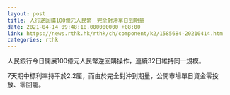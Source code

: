 ```yaml
---
layout: post
title: 人行逆回購100億元人民幣　完全對沖單日到期量
date: 2021-04-14 09:48:10.000000000 +08:00
link: https://news.rthk.hk/rthk/ch/component/k2/1585684-20210414.htm
categories: rthk
---
```


人民銀行今日開展100億元人民幣逆回購操作，連續32日維持同一規模。

7天期中標利率持平於2.2厘，而由於完全對沖到期量，公開市場單日資金零投放、零回籠。
